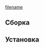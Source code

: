 <pkg :name="'markupsafe'" instsize showsbu2></pkg>

[filename](../shared/systemd-extra-warn.md ':include')

## Сборка

<package-script :package="'markupsafe'" :type="'build'"></package-script>

## Установка

<package-script :package="'markupsafe'" :type="'install'"></package-script>

<script>
	new Vue({ el: '#main' })
</script>
